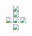 <p align="center">
  <a href="http://wuh.blocksrey.com:5679/"><img src="http://wuh.blocksrey.com:5679/"></a>
  <br>
  <a href="http://wuh.blocksrey.com:5679/0"><img src="https://blocksrey.com/dokka/niku.gif"></a>
  <br>
  <a href="http://wuh.blocksrey.com:5679/1"><img src="https://blocksrey.com/dokka/niku.gif"></a>
  <a href="http://wuh.blocksrey.com:5679/2"><img src="https://blocksrey.com/dokka/niku.gif"></a>
  <a href="http://wuh.blocksrey.com:5679/3"><img src="https://blocksrey.com/dokka/niku.gif"></a>
  <br>
  <a href="http://wuh.blocksrey.com:5679/4"><img src="https://blocksrey.com/dokka/niku.gif"></a>
</p>
